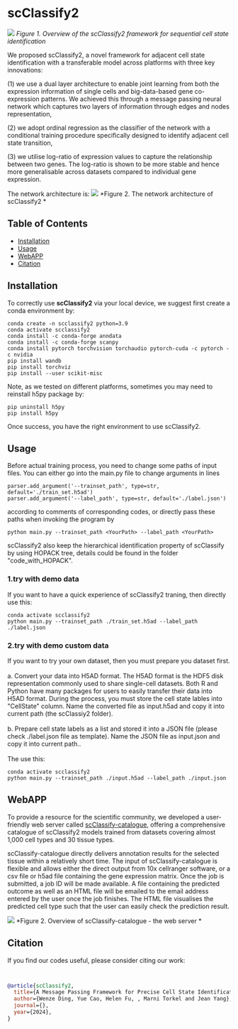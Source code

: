 # scClassify2
![](https://github.com/Wenze18/scClassify2/blob/main/scClassify2.png)
*Figure 1. Overview of the scClassify2 framework for sequential cell state identification*

We proposed scClassify2, a novel framework for adjacent cell state identification with a transferable model across platforms with three key innovations:  

(1)   we use a dual layer architecture to enable joint learning from both the expression information of single cells and big-data-based gene co-expression patterns. We achieved this through a message passing neural network which captures two layers of information through edges and nodes representation,  

(2)   we adopt ordinal regression as the classifier of the network with a conditional training procedure specifically designed to identify adjacent cell state transition,  

(3)   we utilise log-ratio of expression values to capture the relationship between two genes. The log-ratio is shown to be more stable and hence more generalisable across datasets compared to individual gene expression.  

The network architecture is:
![](https://github.com/Wenze18/scClassify2/blob/main/network_architecture.png)
*Figure 2. The network architecture of scClassify2 *

## Table of Contents

* [Installation](#Installation&Usage)
* [Usage](#Usage)
* [WebAPP](#WebAPP)
* [Citation](#Citation)

## Installation

To correctly use **scClassify2** via your local device, we suggest first create a conda environment by:

~~~shell
conda create -n scclassify2 python=3.9
conda activate scclassify2
conda install -c conda-forge anndata
conda install -c conda-forge scanpy
conda install pytorch torchvision torchaudio pytorch-cuda -c pytorch -c nvidia
pip install wandb
pip install torchviz
pip install --user scikit-misc
~~~

Note, as we tested on different platforms, sometimes you may need to reinstall h5py package by:
~~~shell
pip uninstall h5py
pip install h5py
~~~

Once success, you have the right environment to use scClassify2.

## Usage

Before actual training process, you need to change some paths of input files. You can either go into the main.py file to change arguments in lines
~~~
parser.add_argument('--trainset_path', type=str, default='./train_set.h5ad')
parser.add_argument('--label_path', type=str, default='./label.json')
~~~
according to comments of corresponding codes, or directly pass these paths when invoking the program by
~~~
python main.py --trainset_path <YourPath> --label_path <YourPath>
~~~
scClassify2 also keep the hierarchical identification property of scClassify by using HOPACK tree, details could be found in the folder "code_with_HOPACK".

### 1.try with demo data
If you want to have a quick experience of scClassify2 traning, then directly use this:
~~~shell
conda activate scclassify2  
python main.py --trainset_path ./train_set.h5ad --label_path ./label.json 
~~~
### 2.try with demo custom data
If you want to try your own dataset, then you must prepare you dataset first. <br><br>
a. Convert your data into H5AD format. The H5AD format is the HDF5 disk representation commonly used to share single-cell datasets. Both R and Python have many packages for users to easily transfer their data into H5AD format. During the process, you must store the cell state lables into "CellState" column. Name the converted file as input.h5ad and copy it into current path (the scClassiy2 folder).<br><br>
b. Prepare cell state labels as a list and stored it into a JSON file (please check ./label.json file as template). Name the JSON file as input.json and copy it into current path..<br><br>
The use this:
~~~shell
conda activate scclassify2  
python main.py --trainset_path ./input.h5ad --label_path ./input.json 
~~~

## WebAPP
To provide a resource for the scientific community, we developed a user-friendly web server called [scClassify-catalogue](https://shiny.maths.usyd.edu.au/scClassify_catalogue/), offering a comprehensive catalogue of scClassify2 models trained from datasets covering almost 1,000 cell types and 30 tissue types.  

scClassify-catalogue directly delivers annotation results for the selected tissue within a relatively short time. The input of scClassify-catalogue is flexible and allows either the direct output from 10x cellranger software, or a csv file or h5ad file containing the gene expression matrix. Once the job is submitted, a job ID will be made available. A file containing the predicted outcome as well as an HTML file will be emailed to the email address entered by the user once the job finishes. The HTML file visualises the predicted cell type such that the user can easily check the prediction result.   

![](https://github.com/Wenze18/scClassify2/blob/main/Server.png)
*Figure 2. Overview of scClassify-catalogue - the web server *

## Citation

If you find our codes useful, please consider citing our work:

~~~bibtex


@article{scClassify2,
  title={A Message Passing Framework for Precise Cell State Identification with scClassify2},
  author={Wenze Ding, Yue Cao, Helen Fu, , Marni Torkel and Jean Yang},
  journal={},
  year={2024},
}
~~~
